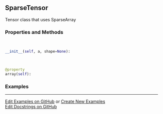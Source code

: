 ## <a id="McUtils.Zachary.LazyTensors.SparseTensor">SparseTensor</a>
Tensor class that uses SparseArray

### Properties and Methods
<a id="McUtils.Zachary.LazyTensors.SparseTensor.__init__" class="docs-object-method">&nbsp;</a>
```python
__init__(self, a, shape=None): 
```

<a id="McUtils.Zachary.LazyTensors.SparseTensor.array" class="docs-object-method">&nbsp;</a>
```python
@property
array(self): 
```

### Examples


___

[Edit Examples on GitHub](https://github.com/McCoyGroup/References/edit/gh-pages/Documentation/examples/McUtils/Zachary/LazyTensors/SparseTensor.md) or 
[Create New Examples](https://github.com/McCoyGroup/References/new/gh-pages/?filename=Documentation/examples/McUtils/Zachary/LazyTensors/SparseTensor.md) <br/>
[Edit Docstrings on GitHub](https://github.com/McCoyGroup/McUtils/edit/master/Zachary/LazyTensors.py?message=Update%20Docs)